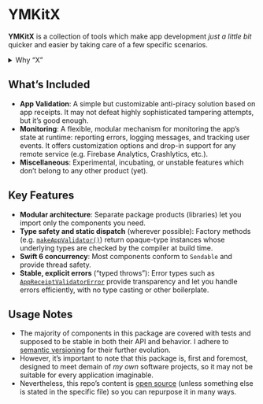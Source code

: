 # YMKitX

**YMKitX** is a collection of tools which make app development *just a little bit* quicker and easier by taking care of a few specific scenarios.

<details>
<summary>Why “X”</summary>

Back in the day (ca. 2019), I used to have the “YMKit” package for roughly the same purpose. Thanks to the evolution of Swift, those old symbols have mostly become redundant. YMKitX is a “reboot” of the concept—only now the package bundles end-to-end solutions for specific use cases.
</details>

## What’s Included
* **App Validation**: A simple but customizable anti-piracy solution based on app receipts. It may not defeat highly sophisticated tampering attempts, but it’s good enough.
* **Monitoring**: A flexible, modular mechanism for monitoring the app’s state at runtime: reporting errors, logging messages, and tracking user events. It offers customization options and drop-in support for any remote service (e.g. Firebase Analytics, Crashlytics, etc.).
* **Miscellaneous**: Experimental, incubating, or unstable features which don’t belong to any other product (yet).

## Key Features
* **Modular architecture**: Separate package products (libraries) let you import only the components you need.
* **Type safety and static dispatch** (wherever possible): Factory methods (e.g. [`makeAppValidator()`](https://github.com/yakovmanshin/YMKitX/blob/main/AppValidation/src/YMAppValidation.swift)) return opaque-type instances whose underlying types are checked by the compiler at build time.
* **Swift 6 concurrency**: Most components conform to `Sendable` and provide thread safety.
* **Stable, explicit errors** (“typed throws”): Error types such as [`AppReceiptValidatorError`](https://github.com/yakovmanshin/YMKitX/blob/main/AppReceiptValidation/src/public/AppReceiptValidatorError.swift) provide transparency and let you handle errors efficiently, with no type casting or other boilerplate.

## Usage Notes
* The majority of components in this package are covered with tests and supposed to be stable in both their API and behavior. I adhere to [semantic versioning](https://semver.org/) for their further evolution.
* However, it’s important to note that this package is, first and foremost, designed to meet demain of *my own* software projects, so it may not be suitable for every application imaginable.
* Nevertheless, this repo’s content is [open source](https://github.com/yakovmanshin/YMKitX/blob/main/LICENSE) (unless something else is stated in the specific file) so you can repurpose it in many ways.
